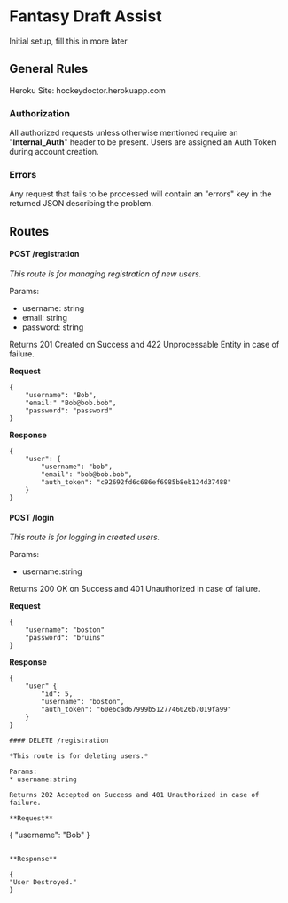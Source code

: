 # Fantasy Draft Assist

Initial setup, fill this in more later

## General Rules

Heroku Site: hockeydoctor.herokuapp.com

### Authorization

All authorized requests unless otherwise mentioned require an "**Internal_Auth**" header to be present. Users are assigned an Auth Token during account creation.

### Errors

Any request that fails to be processed will contain an "errors" key in the returned JSON describing the problem.

## Routes

#### POST /registration

*This route is for managing registration of new users.*

Params:
* username: string
* email: string
* password: string

Returns 201 Created on Success and 422 Unprocessable Entity in case of failure.

**Request**
```
{
	"username": "Bob",
	"email:" "Bob@bob.bob",
	"password": "password"
}
```

**Response**
```
{
	"user": {
		"username": "bob",
		"email": "bob@bob.bob",
		"auth_token": "c92692fd6c686ef6985b8eb124d37488"
	}
}
```

#### POST /login

*This route is for logging in created users.*

Params:
* username:string

Returns 200 OK on Success and 401 Unauthorized in case of failure.

**Request**
```
{
	"username": "boston"
	"password": "bruins"
}
```

**Response**
```
{
	"user" {
		"id": 5,
		"username": "boston",
		"auth_token": "60e6cad67999b5127746026b7019fa99"
	}
}

#### DELETE /registration

*This route is for deleting users.*

Params:
* username:string

Returns 202 Accepted on Success and 401 Unauthorized in case of failure.

**Request**
```
{
	"username": "Bob"
}
```

**Response**
```
	{
	"User Destroyed."
	}
```
